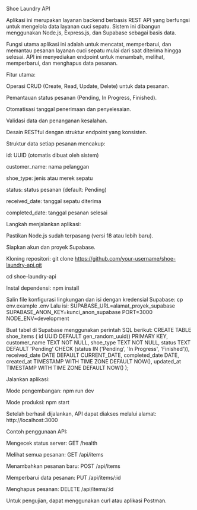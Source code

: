 Shoe Laundry API

Aplikasi ini merupakan layanan backend berbasis REST API yang berfungsi untuk mengelola data layanan cuci sepatu. Sistem ini dibangun menggunakan Node.js, Express.js, dan Supabase sebagai basis data.

Fungsi utama aplikasi ini adalah untuk mencatat, memperbarui, dan memantau pesanan layanan cuci sepatu mulai dari saat diterima hingga selesai. API ini menyediakan endpoint untuk menambah, melihat, memperbarui, dan menghapus data pesanan.

Fitur utama:

Operasi CRUD (Create, Read, Update, Delete) untuk data pesanan.

Pemantauan status pesanan (Pending, In Progress, Finished).

Otomatisasi tanggal penerimaan dan penyelesaian.

Validasi data dan penanganan kesalahan.

Desain RESTful dengan struktur endpoint yang konsisten.

Struktur data setiap pesanan mencakup:

id: UUID (otomatis dibuat oleh sistem)

customer_name: nama pelanggan

shoe_type: jenis atau merek sepatu

status: status pesanan (default: Pending)

received_date: tanggal sepatu diterima

completed_date: tanggal pesanan selesai

Langkah menjalankan aplikasi:

Pastikan Node.js sudah terpasang (versi 18 atau lebih baru).

Siapkan akun dan proyek Supabase.

Kloning repositori:
git clone https://github.com/your-username/shoe-laundry-api.git

cd shoe-laundry-api

Instal dependensi:
npm install

Salin file konfigurasi lingkungan dan isi dengan kredensial Supabase:
cp env.example .env
Lalu isi:
SUPABASE_URL=alamat_proyek_supabase
SUPABASE_ANON_KEY=kunci_anon_supabase
PORT=3000
NODE_ENV=development

Buat tabel di Supabase menggunakan perintah SQL berikut:
CREATE TABLE shoe_items (
id UUID DEFAULT gen_random_uuid() PRIMARY KEY,
customer_name TEXT NOT NULL,
shoe_type TEXT NOT NULL,
status TEXT DEFAULT 'Pending' CHECK (status IN ('Pending', 'In Progress', 'Finished')),
received_date DATE DEFAULT CURRENT_DATE,
completed_date DATE,
created_at TIMESTAMP WITH TIME ZONE DEFAULT NOW(),
updated_at TIMESTAMP WITH TIME ZONE DEFAULT NOW()
);

Jalankan aplikasi:

Mode pengembangan: npm run dev

Mode produksi: npm start

Setelah berhasil dijalankan, API dapat diakses melalui alamat:
http://localhost:3000

Contoh penggunaan API:

Mengecek status server: GET /health

Melihat semua pesanan: GET /api/items

Menambahkan pesanan baru: POST /api/items

Memperbarui data pesanan: PUT /api/items/:id

Menghapus pesanan: DELETE /api/items/:id

Untuk pengujian, dapat menggunakan curl atau aplikasi Postman.

